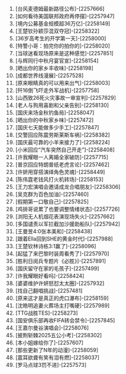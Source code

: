 
1. [台风麦德姆最新路径公布]-[2257666]
1. [如何看待美国联邦政府再停摆]-[2257947]
1. [境内公募基金规模超36万亿]-[2258149]
1. [王楚钦孙颖莎混双夺冠]-[2258322]
1. [36岁高考生的开学第一天]-[2258000]
1. [特警小哥：拍完你的拍你的]-[2258020]
1. [当球迷看现场原来是这种感觉]-[2257851]
1. [与辉同行中秋月宴官宣]-[2258154]
1. [晒出你的家乡丰收味]-[2258198]
1. [成都世界线漫展]-[2257528]
1. [原来眼睛真的可以用来出气]-[2258003]
1. [歼16倒飞吓走外军战机]-[2257758]
1. [山西致26死火灾事故一审宣判]-[2257829]
1. [老人与狗用喜剧和父亲告别]-[2258130]
1. [国庆来场金秋钓鱼局]-[2258047]
1. [晒出你的中秋家乡味]-[2257472]
1. [国庆七天能做多少手工]-[2257847]
1. [交警回应陈震劳斯莱斯车祸]-[2258382]
1. [国庆最可靠的小羊来接力了]-[2258224]
1. [小米回应“汽车突然自己开走”]-[2258408]
1. [许我耀眼一人离婚全家破防]-[2257715]
1. [普京回应特朗普纸老虎言论]-[2257462]
1. [许妍用穿搭演绎角色灵魂]-[2258449]
1. [陈伟霆老钱风打火机转场]-[2258153]
1. [王力宏演唱会邀请成龙合唱朋友]-[2258306]
1. [吴克群为百色加油]-[2257460]
1. [假期第一口敬自己]-[2257825]
1. [鸡排哥说累了也要调整情绪状态]-[2257726]
1. [浏阳无人机烟花表演现场失火]-[2257662]
1. [多国谴责以军拦截加沙援助船队]-[2257942]
1. [王曼昱4:0张本美和]-[2258438]
1. [跟着Ella回到SHE的黄金时代]-[2257988]
1. [王楚钦林诗栋3:1赢了]-[2258096]
1. [起猛了来巴黎时装周看秀了]-[2257970]
1. [胜利日阅兵专题片《必胜》]-[2257891]
1. [国庆留守在家的毛孩子]-[2257499]
1. [许我耀眼好看吗]-[2258424]
1. [婆婆维护许妍怒怼太太圈]-[2257932]
1. [找自己翻唱挑战]-[2257481]
1. [原来这才是真正的虎口瀑布]-[2258159]
1. [沈皓明追妻火葬场主打嘴硬]-[2257989]
1. [TTG战胜TES]-[2258273]
1. [国安俱乐部再收FIFA转会禁令]-[2257845]
1. [王嘉尔曼谷演唱会]-[2258076]
1. [披荆斩棘2025五公小考]-[2258302]
1. [本小姐嫁给你了]-[2257607]
1. [那些更新了N年的动漫]-[2258059]
1. [震耳欲聋有笑有泪有燃]-[2258037]
1. [罗马点球3罚不进]-[2257573]